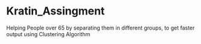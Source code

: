 # Kratin_Assingment
Helping People over 65 by separating them in different groups, to get faster output using Clustering Algorithm
